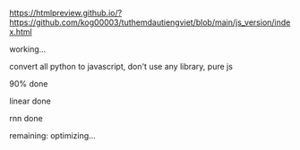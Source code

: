 
https://htmlpreview.github.io/?https://github.com/kog00003/tuthemdautiengviet/blob/main/js_version/index.html

working...

convert all python to javascript, don't use any library, pure js

90% done

linear done

rnn done

remaining: optimizing...


